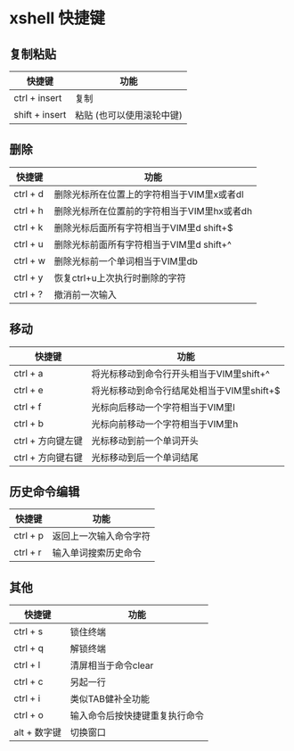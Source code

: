 # xshell 快捷键

## 复制粘贴

| 快捷键         | 功能                     |
| -------------- | ------------------------ |
| ctrl + insert  | 复制                     |
| shift + insert | 粘贴 (也可以使用滚轮中键) |

## 删除

| 快捷键   | 功能                                        |
| -------- | ------------------------------------------- |
| ctrl + d | 删除光标所在位置上的字符相当于VIM里x或者dl  |
| ctrl + h | 删除光标所在位置前的字符相当于VIM里hx或者dh |
| ctrl + k | 删除光标后面所有字符相当于VIM里d shift+$    |
| ctrl + u | 删除光标前面所有字符相当于VIM里d shift+^    |
| ctrl + w | 删除光标前一个单词相当于VIM里db             |
| ctrl + y | 恢复ctrl+u上次执行时删除的字符              |
| ctrl + ? | 撤消前一次输入                              |

## 移动

| 快捷键            | 功能                                       |
| ----------------- | ------------------------------------------ |
| ctrl + a          | 将光标移动到命令行开头相当于VIM里shift+^   |
| ctrl + e          | 将光标移动到命令行结尾处相当于VIM里shift+$ |
| ctrl + f          | 光标向后移动一个字符相当于VIM里l           |
| ctrl + b          | 光标向前移动一个字符相当于VIM里h           |
| ctrl + 方向键左键 | 光标移动到前一个单词开头                   |
| ctrl + 方向键右键 | 光标移动到后一个单词结尾                   |

## 历史命令编辑

| 快捷键   | 功能                   |
| -------- | ---------------------- |
| ctrl + p | 返回上一次输入命令字符 |
| ctrl + r | 输入单词搜索历史命令   |

## 其他

| 快捷键        | 功能                           |
| ------------- | ------------------------------ |
| ctrl + s      | 锁住终端                       |
| ctrl + q      | 解锁终端                       |
| ctrl + l      | 清屏相当于命令clear            |
| ctrl + c      | 另起一行                       |
| ctrl + i      | 类似TAB健补全功能              |
| ctrl + o      | 输入命令后按快捷键重复执行命令 |
| alt  + 数字键 | 切换窗口                       |
